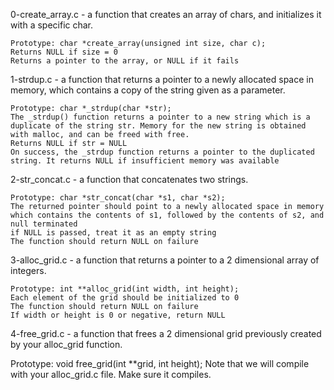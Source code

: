 0-create_array.c - a function that creates an array of chars, and initializes it with a specific char.

	Prototype: char *create_array(unsigned int size, char c);
	Returns NULL if size = 0
	Returns a pointer to the array, or NULL if it fails


1-strdup.c - a function that returns a pointer to a newly allocated space in memory, which contains a copy of the string given as a parameter.

	Prototype: char *_strdup(char *str);
	The _strdup() function returns a pointer to a new string which is a duplicate of the string str. Memory for the new string is obtained with malloc, and can be freed with free.
	Returns NULL if str = NULL
	On success, the _strdup function returns a pointer to the duplicated string. It returns NULL if insufficient memory was available


2-str_concat.c - a function that concatenates two strings.

	Prototype: char *str_concat(char *s1, char *s2);
	The returned pointer should point to a newly allocated space in memory which contains the contents of s1, followed by the contents of s2, and null terminated
	if NULL is passed, treat it as an empty string
	The function should return NULL on failure


3-alloc_grid.c - a function that returns a pointer to a 2 dimensional array of integers.

	Prototype: int **alloc_grid(int width, int height);
	Each element of the grid should be initialized to 0
	The function should return NULL on failure
	If width or height is 0 or negative, return NULL


4-free_grid.c - a function that frees a 2 dimensional grid previously created by your alloc_grid function.

Prototype: void free_grid(int **grid, int height);
Note that we will compile with your alloc_grid.c file. Make sure it compiles.
